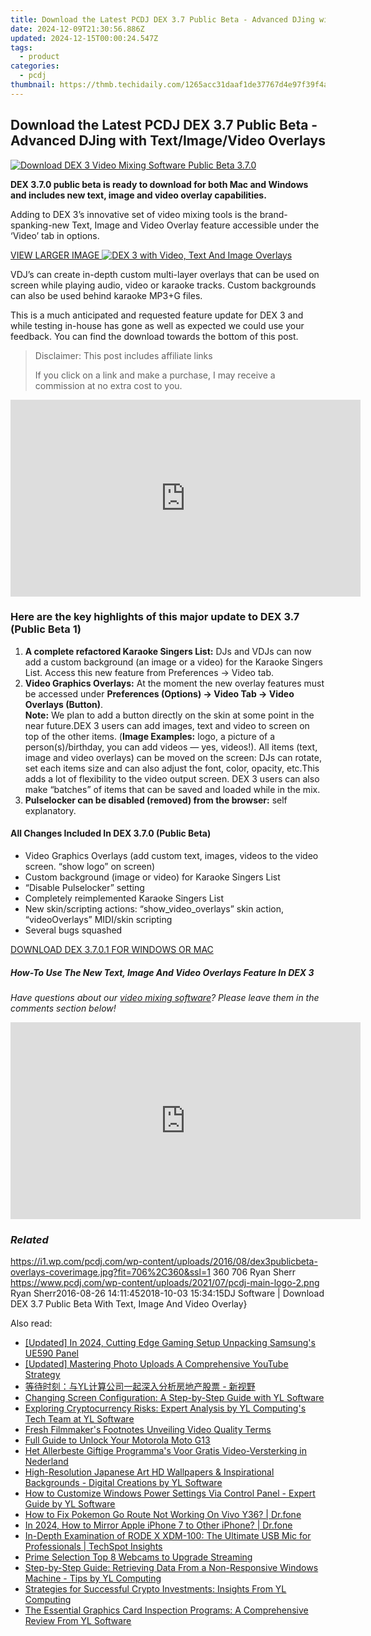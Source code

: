 ```yaml
---
title: Download the Latest PCDJ DEX 3.7 Public Beta - Advanced DJing with Text/Image/Video Overlays
date: 2024-12-09T21:30:56.886Z
updated: 2024-12-15T00:00:24.547Z
tags:
  - product
categories:
  - pcdj
thumbnail: https://thmb.techidaily.com/1265acc31daaf1de37767d4e97f39f4ae2ccc01cbc88f73f84d86fe7d2349a91.jpg
---
```


## Download the Latest PCDJ DEX 3.7 Public Beta - Advanced DJing with Text/Image/Video Overlays

[![Download DEX 3 Video Mixing Software Public Beta 3.7.0](https://i1.wp.com/pcdj.com/wp-content/uploads/2016/08/dex3publicbeta-overlays-coverimage.jpg?resize=706%2C321&ssl=1)](https://i1.wp.com/pcdj.com/wp-content/uploads/2016/08/dex3publicbeta-overlays-coverimage.jpg?fit=706%2C360&ssl=1 "Download DEX 3 Video Mixing Software Public Beta 3.7.0")

**DEX 3.7.0 public beta is ready to download for both Mac and Windows and includes new text, image and video overlay capabilities.**

Adding to DEX 3’s innovative set of video mixing tools is the brand-spanking-new Text, Image and Video Overlay feature accessible under the ‘Video’ tab in options.

[VIEW LARGER IMAGE ![DEX 3 with Video, Text And Image Overlays](https://i2.wp.com/pcdj.com/wp-content/uploads/2016/08/text-video-image-overlays-dex3.jpg?fit=300%2C169&ssl=1 "DEX 3 With Video, Text and Image overlays")](https://i2.wp.com/pcdj.com/wp-content/uploads/2016/08/text-video-image-overlays-dex3.jpg?fit=1030%2C579&ssl=1)

VDJ’s can create in-depth custom multi-layer overlays that can be used on screen while playing audio, video or karaoke tracks. Custom backgrounds can also be used behind karaoke MP3+G files.

This is a much anticipated and requested feature update for DEX 3 and while testing in-house has gone as well as expected we could use your feedback. You can find the download towards the bottom of this post.

>  Disclaimer: This post includes affiliate links
>
>  If you click on a link and make a purchase, I may receive a commission at no extra cost to you.
>

<!-- affiliate ads begin -->
<iframe width="560" height="315" src="https://www.youtube.com/embed/cDNwgyE0nbY?si=3k_WBhpIw3WudJot" title="YouTube video player" frameborder="0" allow="accelerometer; autoplay; clipboard-write; encrypted-media; gyroscope; picture-in-picture; web-share" referrerpolicy="strict-origin-when-cross-origin" allowfullscreen></iframe>
<!-- affiliate ads end -->

### Here are the key highlights of this major update to DEX 3.7 (Public Beta 1)

1. **A complete refactored Karaoke Singers List:** DJs and VDJs can now add a custom background (an image or a video) for the Karaoke Singers List. Access this new feature from Preferences -> Video tab.
2. **Video Graphics Overlays:** At the moment the new overlay features must be accessed under **Preferences (Options) -> Video Tab -> Video Overlays (Button)**.  
**Note:** We plan to add a button directly on the skin at some point in the near future.DEX 3 users can add images, text and video to screen on top of the other items. (**Image Examples:** logo, a picture of a person(s)/birthday, you can add videos — yes, videos!). All items (text, image and video overlays) can be moved on the screen: DJs can rotate, set each items size and can also adjust the font, color, opacity, etc.This adds a lot of flexibility to the video output screen. DEX 3 users can also make “batches” of items that can be saved and loaded while in the mix.
3. **Pulselocker can be disabled (removed) from the browser:** self explanatory.

#### All Changes Included In DEX 3.7.0 (Public Beta)

* Video Graphics Overlays (add custom text, images, videos to the video screen. “show logo” on screen)
* Custom background (image or video) for Karaoke Singers List
* “Disable Pulselocker” setting
* Completely reimplemented Karaoke Singers List
* New skin/scripting actions: “show\_video\_overlays” skin action, “videoOverlays” MIDI/skin scripting
* Several bugs squashed

[DOWNLOAD DEX 3.7.0.1 FOR WINDOWS OR MAC](https://tools.techidaily.com/pcdj/products/)

##### How-To Use The New Text, Image And Video Overlays Feature In DEX 3

_Have questions about our [video mixing software](https://tools.techidaily.com/pcdj/products/)? Please leave them in the comments section below!_

<!-- affiliate ads begin -->
<iframe width="560" height="315" src="https://www.youtube.com/embed/xIP8ktrmOdg?si=zRnjbGzM6PDx2jCq" title="YouTube video player" frameborder="0" allow="accelerometer; autoplay; clipboard-write; encrypted-media; gyroscope; picture-in-picture; web-share" referrerpolicy="strict-origin-when-cross-origin" allowfullscreen></iframe>
<!-- affiliate ads end -->

### _Related_

https://i1.wp.com/pcdj.com/wp-content/uploads/2016/08/dex3publicbeta-overlays-coverimage.jpg?fit=706%2C360&ssl=1 360 706 Ryan Sherr https://www.pcdj.com/wp-content/uploads/2021/07/pcdj-main-logo-2.png Ryan Sherr2016-08-26 14:11:452018-10-03 15:34:15DJ Software | Download DEX 3.7 Public Beta With Text, Image And Video Overlay}

<ins class="adsbygoogle"
     style="display:block"
     data-ad-format="autorelaxed"
     data-ad-client="ca-pub-7571918770474297"
     data-ad-slot="1223367746"></ins>

<ins class="adsbygoogle"
     style="display:block"
     data-ad-client="ca-pub-7571918770474297"
     data-ad-slot="8358498916"
     data-ad-format="auto"
     data-full-width-responsive="true"></ins>

<span class="atpl-alsoreadstyle">Also read:</span>
<div><ul>
<li><a href="https://fox-cloud.techidaily.com/updated-in-2024-cutting-edge-gaming-setup-unpacking-samsungs-ue590-panel/"><u>[Updated] In 2024, Cutting Edge Gaming Setup Unpacking Samsung's UE590 Panel</u></a></li>
<li><a href="https://article-tips.techidaily.com/updated-mastering-photo-uploads-a-comprehensive-youtube-strategy/"><u>[Updated] Mastering Photo Uploads A Comprehensive YouTube Strategy</u></a></li>
<li><a href="https://win-cloud.techidaily.com/1732515093796-yl/"><u>等待时刻：与YL计算公司一起深入分析房地产股票 - 新视野</u></a></li>
<li><a href="https://win-cloud.techidaily.com/changing-screen-configuration-a-step-by-step-guide-with-yl-software/"><u>Changing Screen Configuration: A Step-by-Step Guide with YL Software</u></a></li>
<li><a href="https://win-cloud.techidaily.com/exploring-cryptocurrency-risks-expert-analysis-by-yl-computings-tech-team-at-yl-software/"><u>Exploring Cryptocurrency Risks: Expert Analysis by YL Computing's Tech Team at YL Software</u></a></li>
<li><a href="https://extra-hints.techidaily.com/fresh-filmmakers-footnotes-unveiling-video-quality-terms/"><u>Fresh Filmmaker's Footnotes Unveiling Video Quality Terms</u></a></li>
<li><a href="https://android-unlock.techidaily.com/full-guide-to-unlock-your-motorola-moto-g13-by-drfone-android/"><u>Full Guide to Unlock Your Motorola Moto G13</u></a></li>
<li><a href="https://blog-min.techidaily.com/het-allerbeste-giftige-programmas-voor-gratis-video-versterking-in-nederland/"><u>Het Allerbeste Giftige Programma's Voor Gratis Video-Versterking in Nederland</u></a></li>
<li><a href="https://win-cloud.techidaily.com/high-resolution-japanese-art-hd-wallpapers-and-inspirational-backgrounds-digital-creations-by-yl-software/"><u>High-Resolution Japanese Art HD Wallpapers & Inspirational Backgrounds - Digital Creations by YL Software</u></a></li>
<li><a href="https://win-cloud.techidaily.com/how-to-customize-windows-power-settings-via-control-panel-expert-guide-by-yl-software/"><u>How to Customize Windows Power Settings Via Control Panel - Expert Guide by YL Software</u></a></li>
<li><a href="https://change-location.techidaily.com/how-to-fix-pokemon-go-route-not-working-on-vivo-y36-drfone-by-drfone-virtual-android/"><u>How to Fix Pokemon Go Route Not Working On Vivo Y36? | Dr.fone</u></a></li>
<li><a href="https://screen-mirror.techidaily.com/in-2024-how-to-mirror-apple-iphone-7-to-other-iphone-drfone-by-drfone-ios/"><u>In 2024, How to Mirror Apple iPhone 7 to Other iPhone? | Dr.fone</u></a></li>
<li><a href="https://games-able.techidaily.com/in-depth-examination-of-rode-x-xdm-100-the-ultimate-usb-mic-for-professionals-techspot-insights/"><u>In-Depth Examination of RODE X XDM-100: The Ultimate USB Mic for Professionals | TechSpot Insights</u></a></li>
<li><a href="https://extra-tips.techidaily.com/prime-selection-top-8-webcams-to-upgrade-streaming/"><u>Prime Selection Top 8 Webcams to Upgrade Streaming</u></a></li>
<li><a href="https://win-cloud.techidaily.com/step-by-step-guide-retrieving-data-from-a-non-responsive-windows-machine-tips-by-yl-computing/"><u>Step-by-Step Guide: Retrieving Data From a Non-Responsive Windows Machine - Tips by YL Computing</u></a></li>
<li><a href="https://win-cloud.techidaily.com/strategies-for-successful-crypto-investments-insights-from-yl-computing/"><u>Strategies for Successful Crypto Investments: Insights From YL Computing</u></a></li>
<li><a href="https://win-cloud.techidaily.com/the-essential-graphics-card-inspection-programs-a-comprehensive-review-from-yl-software/"><u>The Essential Graphics Card Inspection Programs: A Comprehensive Review From YL Software</u></a></li>
</ul></div>

